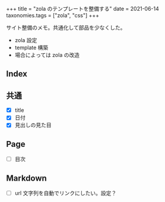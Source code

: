 +++
title = "zola のテンプレートを整備する"
date = 2021-06-14
taxonomies.tags = ["zola", "css"]
+++

サイト整備のメモ。共通化して部品を少なくした。

* zola 設定
* template 構築
* 場合によっては zola の改造

## Index

## 共通

* [x] title
* [x] 日付
* [x] 見出しの見た目

## Page

* [ ] 目次

## Markdown

* [ ] url 文字列を自動でリンクにしたい。設定？
